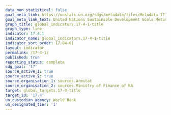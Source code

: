 ```yaml
---
data_non_statistical: false
goal_meta_link: https://unstats.un.org/sdgs/metadata/files/Metadata-17-04-01.pdf
goal_meta_link_text: United Nations Sustainable Development Goals Metadata (pdf 468kB)
graph_title: global_indicators.17-4-1-title
graph_type: line
indicator: 17.4.1
indicator_name: global_indicators.17-4-1-title
indicator_sort_order: 17-04-01
layout: indicator
permalink: /17-4-1/
published: true
reporting_status: complete
sdg_goal: '17'
source_active_1: true
source_active_2: true
source_organisation_1: sources.Armstat
source_organisation_2: sources.Ministry of Finance of RA
target: global_targets.17-4-title
target_id: '17.4'
un_custodian_agency: World Bank
un_designated_tier: '1'
---
```

